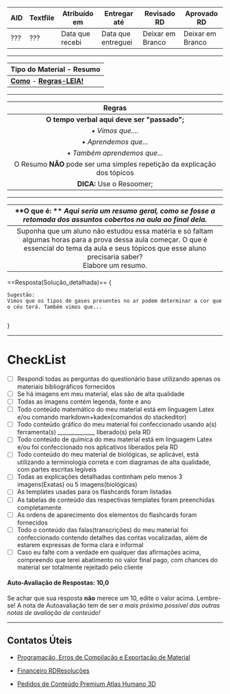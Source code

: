 | AID  | Textfile | Atribuído em    | Entregar até       | Revisado RD      | Aprovado RD      |
| ---- | -------- | --------------- | ------------------ | ---------------- | ---------------- |
| ???  | ???      | Data que recebi | Data que entreguei | Deixar em Branco | Deixar em Branco |

---

| Tipo do Material - Resumo                                    |
| ------------------------------------------------------------ |
| [**Como**](https://home.rdresolucoes.com/passoapassoqb#preenchendo-o-cabe%C3%A7alho) - [**Regras-LEIA!**](https://home.rdresolucoes.com/regrasgeraisqb.html) |

---

|                          **Regras**                          |
| :----------------------------------------------------------: |
|         **O tempo verbal aqui deve ser "passado";**          |
|                      • *Vimos que....*                       |
|                    • *Aprendemos que...*                     |
|                 • *Também aprendemos que...*                 |
| O Resumo **NÃO** pode ser uma simples repetição da explicação dos tópicos |
|                  **DICA:** Use o Resoomer;                   |

---

| **O que é: ** *Aqui seria um resumo geral, como se fosse a retomada dos assuntos cobertos na aula ao final dela.* |
| :----------------------------------------------------------: |
| Suponha que um aluno não estudou essa matéria e só faltam algumas horas para a prova dessa aula começar. O que é essencial do tema da aula e seus tópicos que esse aluno precisaria saber? <br />Elabore um resumo. |

==Resposta(Solução_detalhada)==
{

```
Sugestão:
Vimos que os tipos de gases presentes no ar podem determinar a cor que o céu terá. Também vimos que...


```

}

---
# CheckList
 - [ ] Respondi todas as perguntas do questionário base utilizando apenas os materiais bibliográficos fornecidos
 - [ ] Se há imagens em meu material, elas são de alta qualidade
 - [ ] Todas as imagens contém legenda, fonte e ano
 - [ ] Todo conteúdo matemático do meu material está em linguagem Latex e/ou comando markdown+kadex(comandos do stackeditor)
 - [ ] Todo conteúdo gráfico do meu material foi confeccionado usando a(s) ferramenta(s) _____________, liberado(s) pela RD
 - [ ] Todo conteúdo de química do meu material está em linguagem Latex e/ou foi confeccionado nos aplicativos liberados pela RD
 - [ ] Todo conteúdo do meu material de biológicas, se aplicável, está utilizando a terminologia correta e com diagramas de alta qualidade, com partes escritas legíveis
 - [ ] Todas as explicações detalhadas continham pelo menos 3 imagens(Exatas) ou 5 imagens(biológicas)
 - [ ] As templates usadas para os flashcards foram listadas
 - [ ] As tabelas de conteúdo das respectivas templates foram preenchidas completamente
 - [ ] As ordens de aparecimento dos elementos do flashcards foram fornecidos
 - [ ] Todo o conteúdo das falas(transcrições) do meu material foi confeccionado contendo detalhes das contas vocalizadas, além de estarem expressas de forma clara e informal
 - [ ] Caso eu falte com a verdade em qualquer das afirmações acima, compreendo que terei abatimento no valor final pago, com chances do material ser totalmente rejeitado pelo cliente

#### Auto-Avaliação de Respostas: 10,0
Se achar que sua resposta **não** merece um 10, edite o valor acima. Lembre-se! A nota de Autoavaliação tem de ser _a mais próxima possível das outras notas de avaliação de conteúdo!_

---
## Contatos Úteis
* [Programação, Erros de Compilação e Exportação de Material](mailto:HelpDeskTI@rdresolucoes.com)

* [Financeiro RDResoluções](mailto:financeiro@rdresolucoes.com)

* [Pedidos de Conteúdo Premium Atlas Humano 3D](mailto:imagens@rdresolucoes.com)
